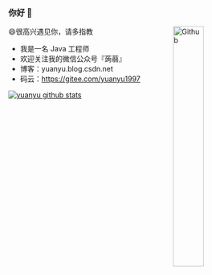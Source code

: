 ### 你好 👋

<img width="35%" align="right" alt="Github" src="https://user-images.githubusercontent.com/48678280/88862734-4903af80-d201-11ea-968b-9c939d88a37c.gif" />

😄很高兴遇见你，请多指教

- 我是一名 Java 工程师
- 欢迎关注我的微信公众号『蒟蒻』
- 博客：yuanyu.blog.csdn.net
- 码云：https://gitee.com/yuanyu1997

[![yuanyu github stats](https://github-readme-stats.vercel.app/api?username=yuanyu1997)](//www.yuanyu.blog.csdn.net)
